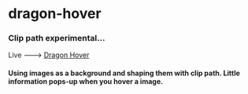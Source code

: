 # dragon-hover

### Clip path experimental...

Live ---> [Dragon Hover](https://berkcantelseren.github.io/dragon-hover/)

#### Using images as a background and shaping them with clip path. Little information pops-up when you hover a image.
